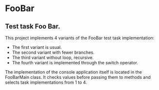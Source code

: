# FooBar
## Test task Foo Bar.

This project implements 4 variants of the FooBar test task implementation:	
- The first variant is usual.	
- The second variant with fewer branches. 	
- The third variant without loop, recursive. 	
- The fourth variant is implemented through the switch operator. 	

The implementation of the console application itself is located in the FooBarMain class.
It checks values before passing them to methods and selects task implementations from 1 to 4.
